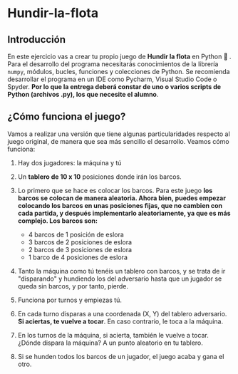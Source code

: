 # Hundir-la-flota



## Introducción
En este ejercicio vas a crear tu propio juego de **Hundir la flota** en Python :snake: . Para el desarrollo del programa necesitarás conocimientos de la librería `numpy`, módulos, bucles, funciones y colecciones de Python. Se recomienda desarrollar el programa en un IDE como Pycharm, Visual Studio Code o Spyder. **Por lo que la entrega deberá constar de uno o varios scripts de Python (archivos .py), los que necesite el alumno**.

## ¿Cómo funciona el juego?
Vamos a realizar una versión que tiene algunas particularidades respecto al juego original, de manera que sea más sencillo el desarrollo. Veamos cómo funciona:

1. Hay dos jugadores: la máquina y tú
2. Un **tablero de 10 x 10** posiciones donde irán los barcos.
3. Lo primero que se hace es colocar los barcos. Para este juego **los barcos se colocan de manera aleatoria. Ahora bien, puedes empezar colocando los barcos en unas posiciones fijas, que no cambien con cada partida, y después implementarlo aleatoriamente, ya que es más complejo. Los barcos son:**
    * 4 barcos de 1 posición de eslora
    * 3 barcos de 2 posiciones de eslora
    * 2 barcos de 3 posiciones de eslora
    * 1 barco de 4 posiciones de eslora

4. Tanto la máquina como tú tenéis un tablero con barcos, y se trata de ir "disparando" y hundiendo los del adversario hasta que un jugador se queda sin barcos, y por tanto, pierde.
5. Funciona por turnos y empiezas tú.
6. En cada turno disparas a una coordenada (X, Y) del tablero adversario. **Si aciertas, te vuelve a tocar**. En caso contrario, le toca a la máquina.
7. En los turnos de la máquina, si acierta, también le vuelve a tocar. ¿Dónde dispara la máquina? A un punto aleatorio en tu tablero.
8. Si se hunden todos los barcos de un jugador, el juego acaba y gana el otro.
